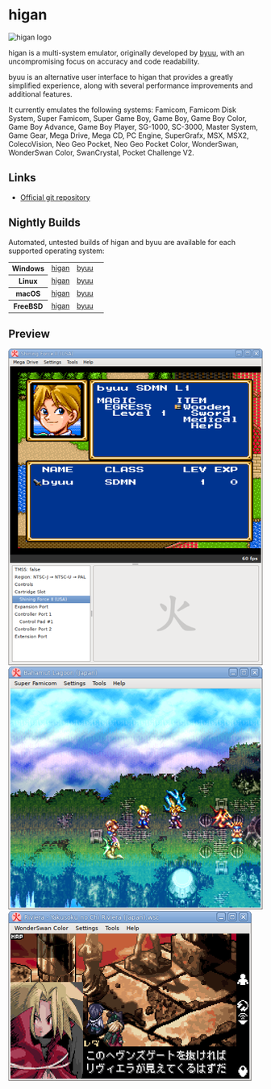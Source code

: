 higan
=====

![higan logo](higan/target-higan/resource/logo.png)

higan is a multi-system emulator, originally developed by
[byuu](https://byuu.org/about), with an uncompromising focus on accuracy and
code readability.

byuu is an alternative user interface to higan that provides a greatly
simplified experience, along with several performance improvements and
additional features.

It currently emulates the following systems: Famicom, Famicom Disk System,
Super Famicom, Super Game Boy, Game Boy, Game Boy Color, Game Boy Advance,
Game Boy Player, SG-1000, SC-3000, Master System, Game Gear, Mega Drive,
Mega CD, PC Engine, SuperGrafx, MSX, MSX2, ColecoVision, Neo Geo Pocket,
Neo Geo Pocket Color, WonderSwan, WonderSwan Color, SwanCrystal,
Pocket Challenge V2.

Links
-----

  - [Official git repository](https://github.com/higan-emu/higan)

Nightly Builds
--------------

Automated, untested builds of higan and byuu are available
for each supported operating system:

<table>
    <tr>
        <th scope=row>Windows</th>
        <td>
            <a href="https://api.cirrus-ci.com/v1/artifact/github/higan-emu/higan/windows-x86_64-binaries/higan-nightly/higan-nightly.zip">
                higan
            </a>
        </td>
        <td>
            <a href="https://api.cirrus-ci.com/v1/artifact/github/higan-emu/higan/windows-x86_64-binaries/byuu-nightly/byuu-nightly.zip">
                byuu
            </a>
        </td>
        <td>
            <img
                src="https://api.cirrus-ci.com/github/higan-emu/higan.svg?task=windows-x86_64-binaries"
                alt="">
        </td>
    </tr>
    <tr>
        <th scope=row>Linux</th>
        <td>
            <a href="https://api.cirrus-ci.com/v1/artifact/github/higan-emu/higan/linux-x86_64-binaries/higan-nightly/higan-nightly.zip">
                higan
            </a>
        </td>
        <td>
            <a href="https://api.cirrus-ci.com/v1/artifact/github/higan-emu/higan/linux-x86_64-binaries/byuu-nightly/byuu-nightly.zip">
                byuu
            </a>
        </td>
        <td>
            <img
                src="https://api.cirrus-ci.com/github/higan-emu/higan.svg?task=linux-x86_64-binaries"
                alt="">
        </td>
    </tr>
    <tr>
        <th scope=row>macOS</th>
        <td>
            <a href="https://api.cirrus-ci.com/v1/artifact/github/higan-emu/higan/macOS-x86_64-binaries/higan-nightly/higan-nightly.zip">
                higan
            </a>
        </td>
        <td>
            <a href="https://api.cirrus-ci.com/v1/artifact/github/higan-emu/higan/macOS-x86_64-binaries/byuu-nightly/byuu-nightly.zip">
                byuu
            </a>
        </td>
        <td>
            <img
                src="https://api.cirrus-ci.com/github/higan-emu/higan.svg?task=macOS-x86_64-binaries"
                alt="">
        </td>
    </tr>
    <tr>
        <th scope=row>FreeBSD</th>
        <td>
            <a href="https://api.cirrus-ci.com/v1/artifact/github/higan-emu/higan/freebsd-x86_64-binaries/higan-nightly/higan-nightly.zip">
                higan
            </a>
        </td>
        <td>
            <a href="https://api.cirrus-ci.com/v1/artifact/github/higan-emu/higan/freebsd-x86_64-binaries/byuu-nightly/byuu-nightly.zip">
                byuu
            </a>
        </td>
        <td>
            <img
                src="https://api.cirrus-ci.com/github/higan-emu/higan.svg?task=freebsd-x86_64-binaries"
                alt="">
        </td>
    </tr>
</table>

Preview
-------

![higan user interface](./.assets/user-interface.png)
![higan running Bahamut Lagoon (SNES)](./.assets/bahamut-lagoon.png)
![higan running Riviera (GBA)](./.assets/riviera.png)
